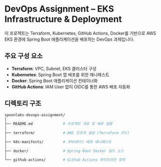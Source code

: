 # DevOps Assignment – EKS Infrastructure & Deployment

이 프로젝트는 Terraform, Kubernetes, GitHub Actions, Docker를 기반으로 AWS EKS 환경에 Spring Boot 애플리케이션을 배포하는 DevOps 과제입니다.

## 주요 구성 요소

- **Terraform**: VPC, Subnet, EKS 클러스터 구성
- **Kubernetes**: Spring Boot 앱 배포를 위한 매니페스트
- **Docker**: Spring Boot 애플리케이션 컨테이너화
- **GitHub Actions**: IAM User 없이 OIDC를 통한 AWS 배포 자동화

## 디렉토리 구조

```bash
spoonlabs-devops-assignment/
│
├── README.md              # 프로젝트 개요 및 배포 설명
│
├── terraform/             # AWS 인프라 생성 (Terraform 코드)
│
├── k8s-manifests/         # 쿠버네티스 배포 매니페스트
│
├── docker/                # Spring Boot Docker 빌드 소스
│
└── github-actions/        # Github Actions 파이프라인 정의

```

